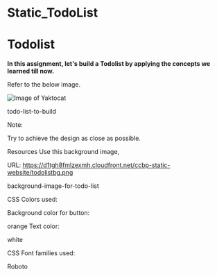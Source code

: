 # Static_TodoList

# Todolist
 **In this assignment, let's build a Todolist by applying the concepts we learned till now.**



Refer to the below image.

![Image of Yaktocat](https://octodex.github.com/images/yaktocat.png)

todo-list-to-build



Note:

Try to achieve the design as close as possible.

Resources
Use this background image,



URL: https://d1tgh8fmlzexmh.cloudfront.net/ccbp-static-website/todolistbg.png



background-image-for-todo-list



CSS Colors used:

Background color for button:

orange
Text color:

white


CSS Font families used:

Roboto
